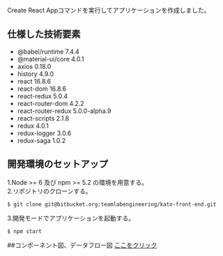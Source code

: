 Create React Appコマンドを実行してアプリケーションを作成しました。

## 仕様した技術要素
- @babel/runtime 7.4.4
- @material-ui/core 4.0.1
- axios 0.18.0
- history 4.9.0
- react 16.8.6
- react-dom 16.8.6
- react-redux 5.0.4
- react-router-dom 4.2.2
- react-router-redux 5.0.0-alpha.9
- react-scripts 2.1.8
- redux 4.0.1
- redux-logger 3.0.6
- redux-saga 1.0.2

## 開発環境のセットアップ
1.Node >= 6 及び npm >= 5.2 の環境を用意する。  
2.リポジトリのクローンする。
```
$ git clone git@bitbucket.org:teamlabengineering/kato-front-end.git
```
3.開発モードでアプリケーションを起動する。
```
$ npm start
```

##コンポーネント図、データフロー図 
[ここをクリック](https://www.draw.io/?state=%7B%22ids%22:%5B%221Mopynv8m9mjoLCUTw6EjmkV4LyIG_ADQ%22%5D,%22action%22:%22open%22,%22userId%22:%22100742367029514067037%22%7D#G1Mopynv8m9mjoLCUTw6EjmkV4LyIG_ADQ)
